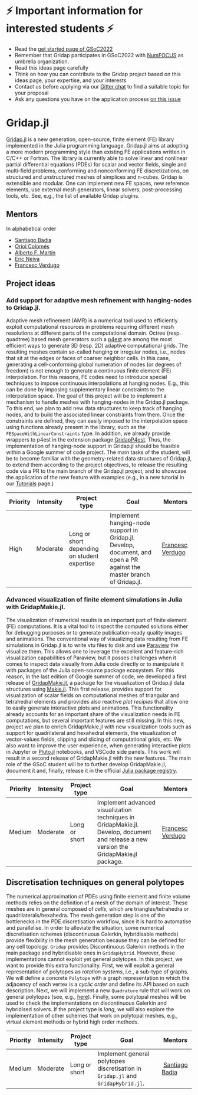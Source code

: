 # ⚡ Important information for interested students  ⚡
- Read the [get started page of GSoC2022](https://summerofcode.withgoogle.com/get-started/)
- Remember that Gridap participates in GSoC2022 with [NumFOCUS](https://numfocus.org/) as umbrella organization.
- Read this ideas page carefully
- Think on how you can contribute to the Gridap project based on this ideas page, your expertise, and your interests
- Contact us before applying via our [Gitter chat](https://gitter.im/Gridap-jl/community) to find a suitable topic for your proposal
- Ask any questions you have on the application process [on this issue](https://github.com/gridap/GSoC/issues/6)

# Gridap.jl

[Gridap.jl](https://github.com/gridap/Gridap.jl) is a new generation, open-source, finite element (FE) library implemented in the Julia programming language. Gridap.jl aims at adopting a more modern programming style than existing FE applications written in C/C++ or Fortran.  The library is currently able to solve linear and nonlinear partial differential equations (PDEs) for scalar and vector fields, single and multi-field problems, conforming and nonconforming FE discretizations, on structured and unstructured meshes of simplices and n-cubes. Gridap is extensible and modular. One can implement new FE spaces, new reference elements, use external mesh generators, linear solvers, post-processing tools, etc. See, e.g., the list of available Gridap plugins.


## Mentors

In alphabetical order
- [Santiago Badia](https://github.com/santiagobadia)
- [Oriol Colomés](https://github.com/oriolcg)
- [Alberto F. Martín](https://github.com/amartinhuertas)
- [Eric Neiva](https://github.com/ericneiva)
- [Francesc Verdugo](https://github.com/fverdugo)

## Project ideas

### Add support for adaptive mesh refinement with hanging-nodes to Gridap.jl.

Adaptive mesh refinement (AMR) is a numerical tool used to efficiently exploit computational resources in problems requiring different mesh resolutions at different parts of the computational domain. Octree (resp. quadtree) based mesh generators such a [p4est](https://www.p4est.org/) are among the most efficient ways to generate 3D (resp. 2D) adaptive computational grids. The resulting meshes contain so-called hanging or irregular nodes, i.e., nodes that sit at the edges or faces of coarser neighbor cells. In this case, generating a cell-conforming global numeration of nodes (or degrees of freedom) is not enough to generate a continuous finite element (FE) interpolation. For this reasons, FE codes need to introduce special techniques to impose continuous interpolations at hanging nodes. E.g., this can be done by imposing supplementary linear constraints to the interpolation space. The goal of this project will be to implement a mechanism to handle meshes with hanging-nodes in the Gridap.jl package. To this end, we plan to add new data structures to keep track of hanging nodes, and to build the associated linear constraints from them. Once the constraints are defined, they can easily imposed to the interpolation space using functions already present in the library, such as the `FESpaceWithLinearConstraints` type. In addition, we already provide wrappers to p4est in the extension package [GridapP4est](https://github.com/gridap/GridapP4est.jl). Thus, the implementation of hanging-node support in Gridap.jl should be feasible within a Google summer of code project. The main tasks of the student, will be to become familiar with the geometry-related data structures of Gridap.jl, to extend them according to the project objectives, to release the resulting code via a PR to the main branch of the Gridap.jl project, and to showcase the application of the new feature with examples (e.g., in a new tutorial in our [Tutorials](https://gridap.github.io/Tutorials/dev/) page.)


| **Priority** | **Intensity** | **Project type** | **Goal**  | **Mentors** |
| ------------ | ------------- | ---------------- | --------- | ----------- |
|  High  | Moderate | Long or short depending on student expertise | Implement hanging-node support in Gridap.jl. Develop, document, and open a PR against the master branch of Gridap.jl. |  [Francesc Verdugo](https://github.com/fverdugo)

### Advanced visualization of finite element simulations in Julia with GridapMakie.jl.
The visualization of numerical results is an important part of finite element (FE) computations. It is a vital tool to inspect the computed solutions either for debugging purposes or to generate publication-ready quality images and animations. The conventional way of visualizing data resulting from FE simulations in Gridap.jl is to write vtu files to disk and use [Paraview](https://www.paraview.org/) the visualize them. This allows one to leverage the excellent and feature-rich visualization capabilities of Paraview, but it posses challenges when it comes to inspect data visually from Julia code directly or to manipulate it with packages of the Julia open-source package ecosystem. For this reason, in the last edition of Google summer of code, we developed a first release of [GridapMakie.jl](https://github.com/gridap/GridapMakie.jl), a package for the visualization of Gridap.jl data structures using [Makie.jl](https://github.com/JuliaPlots/Makie.jl). This first release, provides support for visualization of scalar fields on computational meshes of triangular and tetrahedral elements and provides also reactive *plot recipies* that allow one to easily generate interactive plots and animations. This functionality already accounts for an important share of the visualization needs in FE computations, but several important features are still missing. In this new, project we plan to enrich GridapMakie.jl with new visualization tools such as support for quadrilateral and hexahedral elements, the visualization of vector-values fields, clipping and slicing of computational grids, etc. We also want to improve the user experience, when generating interactive plots in Jupyter or [Pluto.jl](https://github.com/fonsp/Pluto.jl) notebooks, and VSCode side panels. This work will result in a second release of GridapMakie.jl with the new features. The main role of the GSoC student will be to further develop GridapMakie.jl, document it and, finally, release it in the official [Julia package registry](https://github.com/JuliaRegistries/General).

| **Priority** | **Intensity** | **Project type** | **Goal**  | **Mentors** |
| ------------ | ------------- | ---------------- | --------- | ----------- |
|  Medium  | Moderate | Long or short  | Implement advanced visualization techniques in GridapMakie.jl. Develop, document and release a new version the GridapMakie.jl package. |  [Francesc Verdugo](https://github.com/fverdugo)

## Discretisation techniques on general polytopes 

The numerical approximation of PDEs using finite element and finite volume methods relies on the definition of a mesh of the domain of interest. These meshes are in general composed of _cells_, which are  triangles/tetrahedra or quadrilaterals/hexahedra. The mesh generation step is one of the bottlenecks in the PDE discretisation workflow, since it is hard to automatise and parallelise. In order to alleviate the situation, some numerical discretisation schemes (discontinuous Galerkin, hybridisable methods) provide flexibility in the mesh generation because they can be defined for any cell topology. `Gridap` provides Discontinuous Galerkin methods in the main package and hybridisable ones in `GridapHybrid`. However, these implementations cannot exploit yet general polytopes. In this project, we want to provide this extra functionality. First, we will exploit a general representation of polytopes as _rotation systems_, i.e., a sub-type of graphs. We will define a concrete `Polytope` with a graph representation in which the adjacency of each vertex is a _cyclic order_ and define its API based on such description. Next, we will implement a new `Quadrature` rule that will work on general polytopes (see, e.g., [here](http://dilbert.engr.ucdavis.edu/~suku/quadrature/hni-curvedsolid.pdf)). Finally, some polytopal meshes will be used to check the implementations on discontinuous Galerkin and hybridised solvers. If the project type is _long_, we will also explore the implementation of other schemes that work on polytopal meshes, e.g., virtual element methods or hybrid high order methods.

| **Priority** | **Intensity** | **Project type** | **Goal**  | **Mentors** |
| ------------ | ------------- | ---------------- | --------- | ----------- |
|  Medium  | Moderate | Long or short  | Implement general polytopes discretisation in `Gridap.jl` and `GridapHybrid.jl`. |  [Santiago Badia](https://github.com/santiagobadia)



